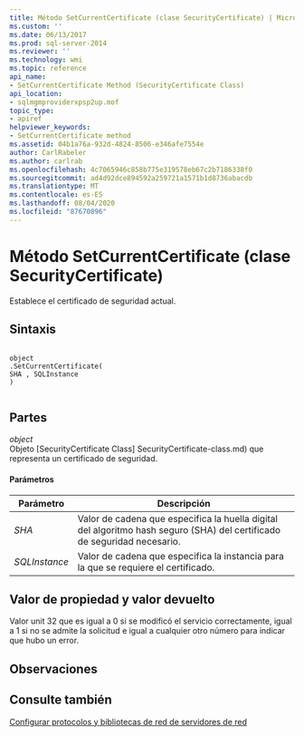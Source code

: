 ```yaml
---
title: Método SetCurrentCertificate (clase SecurityCertificate) | Microsoft Docs
ms.custom: ''
ms.date: 06/13/2017
ms.prod: sql-server-2014
ms.reviewer: ''
ms.technology: wmi
ms.topic: reference
api_name:
- SetCurrentCertificate Method (SecurityCertificate Class)
api_location:
- sqlmgmproviderxpsp2up.mof
topic_type:
- apiref
helpviewer_keywords:
- SetCurrentCertificate method
ms.assetid: 04b1a76a-932d-4824-8506-e346afe7554e
author: CarlRabeler
ms.author: carlrab
ms.openlocfilehash: 4c7065946c858b775e319578eb67c2b7186338f0
ms.sourcegitcommit: ad4d92dce894592a259721a1571b1d8736abacdb
ms.translationtype: MT
ms.contentlocale: es-ES
ms.lasthandoff: 08/04/2020
ms.locfileid: "87670896"
---
```

# <a name="setcurrentcertificate-method-securitycertificate-class"></a>Método SetCurrentCertificate (clase SecurityCertificate)
  Establece el certificado de seguridad actual.  
  
## <a name="syntax"></a>Sintaxis  
  
```  
  
object  
.SetCurrentCertificate(  
SHA , SQLInstance  
)  
  
```  
  
## <a name="parts"></a>Partes  
 *object*  
 Objeto [SecurityCertificate Class] SecurityCertificate-class.md) que representa un certificado de seguridad.  
  
#### <a name="parameters"></a>Parámetros  
  
|Parámetro|Descripción|  
|---------------|-----------------|  
|*SHA*|Valor de cadena que especifica la huella digital del algoritmo hash seguro (SHA) del certificado de seguridad necesario.|  
|*SQLInstance*|Valor de cadena que especifica la instancia para la que se requiere el certificado.|  
  
## <a name="property-valuereturn-value"></a>Valor de propiedad y valor devuelto  
 Valor unit 32 que es igual a 0 si se modificó el servicio correctamente, igual a 1 si no se admite la solicitud e igual a cualquier otro número para indicar que hubo un error.  
  
## <a name="remarks"></a>Observaciones  
  
## <a name="see-also"></a>Consulte también  
 [Configurar protocolos y bibliotecas de red de servidores de red](https://msdn.microsoft.com/library/ms177485\(v=sql.100\).aspx)  
  
  
